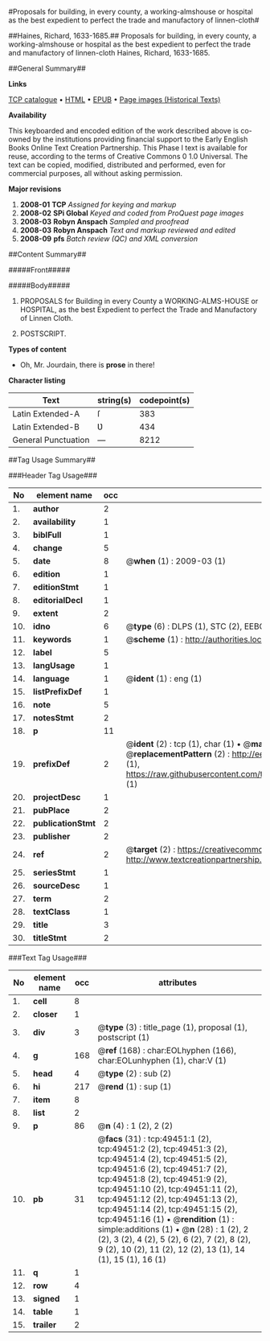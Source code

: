 #Proposals for building, in every county, a working-almshouse or hospital as the best expedient to perfect the trade and manufactory of linnen-cloth#

##Haines, Richard, 1633-1685.##
Proposals for building, in every county, a working-almshouse or hospital as the best expedient to perfect the trade and manufactory of linnen-cloth
Haines, Richard, 1633-1685.

##General Summary##

**Links**

[TCP catalogue](http://www.ota.ox.ac.uk/tcp/)  • 
[HTML](http://tei.it.ox.ac.uk/tcp/Texts-HTML/free/A43/A43846.html)  • 
[EPUB](http://tei.it.ox.ac.uk/tcp/Texts-EPUB/free/A43/A43846.epub) • 
[Page images (Historical Texts)](https://data.historicaltexts.jisc.ac.uk/view?pubId=eebo-11806095e&pageId=eebo-11806095e-49451-1)

**Availability**

This keyboarded and encoded edition of the
	       work described above is co-owned by the institutions
	       providing financial support to the Early English Books
	       Online Text Creation Partnership. This Phase I text is
	       available for reuse, according to the terms of Creative
	       Commons 0 1.0 Universal. The text can be copied,
	       modified, distributed and performed, even for
	       commercial purposes, all without asking permission.

**Major revisions**

1. __2008-01__ __TCP__ *Assigned for keying and markup*
1. __2008-02__ __SPi Global__ *Keyed and coded from ProQuest page images*
1. __2008-03__ __Robyn Anspach__ *Sampled and proofread*
1. __2008-03__ __Robyn Anspach__ *Text and markup reviewed and edited*
1. __2008-09__ __pfs__ *Batch review (QC) and XML conversion*

##Content Summary##

#####Front#####

#####Body#####

1. PROPOSALS for Building in every County a WORKING-ALMS-HOUSE or HOSPITAL, as the best Expedient to perfect the Trade and Manufactory of Linnen Cloth.

1. POSTSCRIPT.

**Types of content**

  * Oh, Mr. Jourdain, there is **prose** in there!

**Character listing**


|Text|string(s)|codepoint(s)|
|---|---|---|
|Latin Extended-A|ſ|383|
|Latin Extended-B|Ʋ|434|
|General Punctuation|—|8212|

##Tag Usage Summary##

###Header Tag Usage###

|No|element name|occ|attributes|
|---|---|---|---|
|1.|__author__|2||
|2.|__availability__|1||
|3.|__biblFull__|1||
|4.|__change__|5||
|5.|__date__|8| @__when__ (1) : 2009-03 (1)|
|6.|__edition__|1||
|7.|__editionStmt__|1||
|8.|__editorialDecl__|1||
|9.|__extent__|2||
|10.|__idno__|6| @__type__ (6) : DLPS (1), STC (2), EEBO-CITATION (1), OCLC (1), VID (1)|
|11.|__keywords__|1| @__scheme__ (1) : http://authorities.loc.gov/ (1)|
|12.|__label__|5||
|13.|__langUsage__|1||
|14.|__language__|1| @__ident__ (1) : eng (1)|
|15.|__listPrefixDef__|1||
|16.|__note__|5||
|17.|__notesStmt__|2||
|18.|__p__|11||
|19.|__prefixDef__|2| @__ident__ (2) : tcp (1), char (1)  •  @__matchPattern__ (2) : ([0-9\-]+):([0-9IVX]+) (1), (.+) (1)  •  @__replacementPattern__ (2) : http://eebo.chadwyck.com/downloadtiff?vid=$1&page=$2 (1), https://raw.githubusercontent.com/textcreationpartnership/Texts/master/tcpchars.xml#$1 (1)|
|20.|__projectDesc__|1||
|21.|__pubPlace__|2||
|22.|__publicationStmt__|2||
|23.|__publisher__|2||
|24.|__ref__|2| @__target__ (2) : https://creativecommons.org/publicdomain/zero/1.0/ (1), http://www.textcreationpartnership.org/docs/. (1)|
|25.|__seriesStmt__|1||
|26.|__sourceDesc__|1||
|27.|__term__|2||
|28.|__textClass__|1||
|29.|__title__|3||
|30.|__titleStmt__|2||


###Text Tag Usage###

|No|element name|occ|attributes|
|---|---|---|---|
|1.|__cell__|8||
|2.|__closer__|1||
|3.|__div__|3| @__type__ (3) : title_page (1), proposal (1), postscript (1)|
|4.|__g__|168| @__ref__ (168) : char:EOLhyphen (166), char:EOLunhyphen (1), char:V (1)|
|5.|__head__|4| @__type__ (2) : sub (2)|
|6.|__hi__|217| @__rend__ (1) : sup (1)|
|7.|__item__|8||
|8.|__list__|2||
|9.|__p__|86| @__n__ (4) : 1 (2), 2 (2)|
|10.|__pb__|31| @__facs__ (31) : tcp:49451:1 (2), tcp:49451:2 (2), tcp:49451:3 (2), tcp:49451:4 (2), tcp:49451:5 (2), tcp:49451:6 (2), tcp:49451:7 (2), tcp:49451:8 (2), tcp:49451:9 (2), tcp:49451:10 (2), tcp:49451:11 (2), tcp:49451:12 (2), tcp:49451:13 (2), tcp:49451:14 (2), tcp:49451:15 (2), tcp:49451:16 (1)  •  @__rendition__ (1) : simple:additions (1)  •  @__n__ (28) : 1 (2), 2 (2), 3 (2), 4 (2), 5 (2), 6 (2), 7 (2), 8 (2), 9 (2), 10 (2), 11 (2), 12 (2), 13 (1), 14 (1), 15 (1), 16 (1)|
|11.|__q__|1||
|12.|__row__|4||
|13.|__signed__|1||
|14.|__table__|1||
|15.|__trailer__|2||
